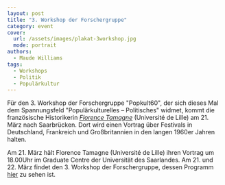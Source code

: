```yaml
---
layout: post
title: "3. Workshop der Forschergruppe"
category: event
cover:
  url: /assets/images/plakat-3workshop.jpg
  mode: portrait
authors:
  - Maude Williams
tags:
  - Workshops
  - Politik
  - Populärkultur
---
```


Für den 3. Workshop der Forschergruppe "Popkult60", der sich dieses Mal dem Spannungsfeld "Populärkulturelles – Politisches" widmet, kommt die französische Historikerin [*Florence Tamagne*](https://pro.univ-lille.fr/florence-tamagne/) (Université de Lille) am 21. März nach Saarbrücken. Dort wird einen Vortrag über Festivals in Deutschland, Frankreich und Großbritannien in den langen 1960er Jahren halten.

<!-- more -->

Am 21. März hält Florence Tamagne (Université de Lille) ihren Vortrag um 18.00Uhr im Graduate Centre der Universität des Saarlandes. Am 21. und 22. März findet den 3. Workshop der Forschergruppe, dessen Programm [hier](../../../../assets/pdf/flyer-3workshop.pdf) zu sehen ist.
